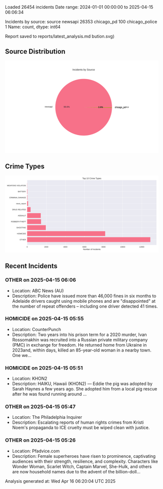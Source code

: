 
Loaded 26454 incidents
Date range: 2024-01-01 00:00:00 to 2025-04-15 06:06:34

Incidents by source:
source
newsapi           26353
chicago_pd          100
chicago_police        1
Name: count, dtype: int64

Report saved to reports/latest_analysis.md
bution.svg)

## Source Distribution
![Source Distribution](images/source_distribution.svg)

## Crime Types
![Crime Types](images/crime_types.svg)

## Recent Incidents

### OTHER on 2025-04-15 06:06
- Location: ABC News (AU)
- Description: Police have issued more than 46,000 fines in six months to Adelaide drivers caught using mobile phones and are "disappointed" at the number of repeat offenders – including one driver detected 41 times.


### HOMICIDE on 2025-04-15 05:55
- Location: CounterPunch
- Description: Two years into his prison term for a 2020 murder, Ivan Rossomakhin was recruited into a Russian private military company (PMC) in exchange for freedom. He returned home from Ukraine in 2023and, within days, killed an 85-year-old woman in a nearby town. One we…


### HOMICIDE on 2025-04-15 05:51
- Location: KHON2
- Description: HAIKU, Hawaii (KHON2) — Eddie the pig was adopted by Sarah Haynes a few years ago. She adopted him from a local pig rescue after he was found running around ...


### OTHER on 2025-04-15 05:47
- Location: The Philadelphia Inquirer
- Description: Escalating reports of human rights crimes from Kristi Noem's propaganda to ICE cruelty must be wiped clean with justice.


### OTHER on 2025-04-15 05:26
- Location: Pfadvice.com
- Description: Female superheroes have risen to prominence, captivating audiences with their strength, resilience, and complexity. Characters like Wonder Woman, Scarlet Witch, Captain Marvel, She-Hulk, and others are now household names due to the advent of the billion-doll…

Analysis generated at: Wed Apr 16 06:20:04 UTC 2025
